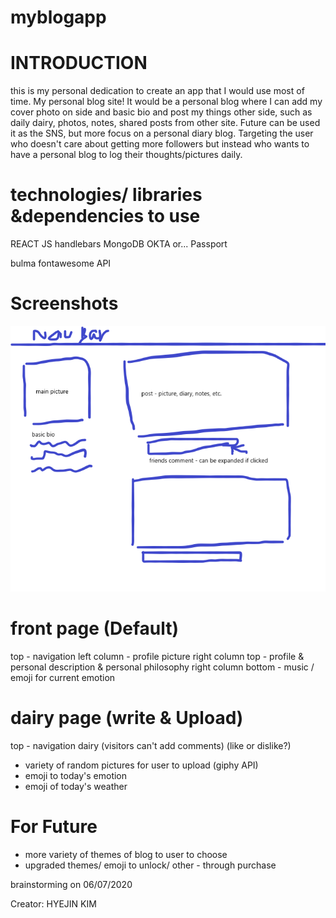 # myblogapp

# INTRODUCTION

this is my personal dedication to create an app that I would use most of time. My personal blog site! It would be a personal blog where I can add my cover photo on side and basic bio and post my things other side, such as daily dairy, photos, notes, shared posts from other site. 
Future can be used it as the SNS, but more focus on a personal diary blog. Targeting the user who doesn't care about getting more followers but instead who wants to have a personal blog to log their thoughts/pictures daily.

# technologies/ libraries &dependencies to use

REACT JS 
handlebars
MongoDB
OKTA or... Passport

bulma 
fontawesome 
API


# Screenshots

![Screenshots](/myblogapp/assets/screenshots&work/initialbrainstorming.png)


# front page (Default)

top - navigation 
left column - profile picture
right column top - profile & personal description & personal philosophy
right column bottom - music / emoji for current emotion

# dairy page (write & Upload)

top - navigation
dairy (visitors can't add comments) (like or dislike?)
- variety of random pictures for user to upload (giphy API)
- emoji to today's emotion
- emoji of today's weather

# For Future
- more variety of themes of blog to user to choose
- upgraded themes/ emoji to unlock/ other - through purchase


brainstorming on 06/07/2020

Creator: HYEJIN KIM